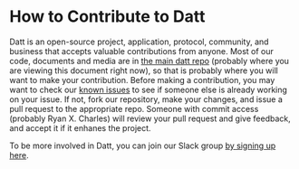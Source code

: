 How to Contribute to Datt
=========================
Datt is an open-source project, application, protocol, community, and business
that accepts valuable contributions from anyone. Most of our code, documents
and media are in [the main datt repo](https://github.com/dattnetwork/datt)
(probably where you are viewing this document right now), so that is probably
where you will want to make your contribution. Before making a contribution,
you may want to check our [known
issues](https://github.com/dattnetwork/datt/issues) to see if someone else is
already working on your issue. If not, fork our repository, make your changes,
and issue a pull request to the appropriate repo. Someone with commit access
(probably Ryan X. Charles) will review your pull request and give feedback, and
accept it if it enhanes the project.

To be more involved in Datt, you can join our Slack group [by signing up
here](https://datt-slackin.herokuapp.com/).
